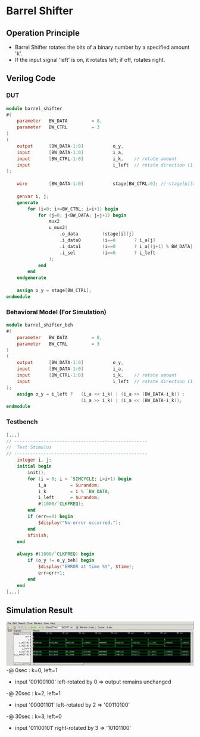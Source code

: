 # Barrel Shifter
## Operation Principle
- Barrel Shifter rotates the bits of a binary number by a specified amount 'k'.
- If the input signal 'left' is on, it rotates left; if off, rotates right.

## Verilog Code
### DUT
```Verilog
module barrel_shifter
#(
    parameter   BW_DATA         = 8,
    parameter   BW_CTRL         = 3
)
(   
    output      [BW_DATA-1:0]           o_y,
    input       [BW_DATA-1:0]           i_a,
    input       [BW_CTRL-1:0]           i_k,    // rotate amount
    input                               i_left  // rotate direction (1:left , 0:right)
);

    wire        [BW_DATA-1:0]           stage[BW_CTRL:0]; // stage[p][q] : q-th 'x' from left of p-th row
    
    genvar i, j;
    generate 
        for (i=0; i<=BW_CTRL; i=i+1) begin
            for (j=0; j<BW_DATA; j=j+1) begin
                mux2 
                u_mux2(
                    .o_data         (stage[i][j]                                                                    ),
                    .i_data0        (i==0       ? i_a[j]               : stage[i-1][j]                              ),
                    .i_data1        (i==0       ? i_a[(j+1) % BW_DATA] : stage[i-1][(j+2**(BW_CTRL-i)) % BW_DATA]   ),
                    .i_sel          (i==0       ? i_left               : i_left^i_k[BW_CTRL-i]                      )
                );
            end
        end
    endgenerate
    
    assign o_y = stage[BW_CTRL];
endmodule
```

### Behavioral Model (For Simulation)
```Verilog
module barrel_shifter_beh
#(  
    parameter   BW_DATA         = 8,
    parameter   BW_CTRL         = 3
)
(   
    output      [BW_DATA-1:0]           o_y,
    input       [BW_DATA-1:0]           i_a,
    input       [BW_CTRL-1:0]           i_k,    // rotate amount
    input                               i_left  // rotate direction (1:left , 0:right)
);
    assign o_y = i_left ?   (i_a << i_k) | (i_a >> (BW_DATA-i_k)) :
                            (i_a >> i_k) | (i_a << (BW_DATA-i_k));
endmodule
```

### Testbench
```Verilog
[...]
// --------------------------------------------------
//  Test Stimulus
// --------------------------------------------------
    integer i, j;
    initial begin
        init();
        for (i = 0; i < `SIMCYCLE; i=i+1) begin
            i_a         = $urandom;
            i_k         = i % `BW_DATA;
            i_left      = $urandom;
            #(1000/`CLKFREQ);
        end
        if (err==0) begin
            $display("No error occurred.");
        end
        $finish;
    end

    always #(1000/`CLKFREQ) begin
        if (o_y != o_y_beh) begin
            $display("ERROR at time %t", $time);
            err=err+1;
        end
    end
[...]
```

## Simulation Result
![waveform](./waveform/waveform0.png)
-@ 0sec : k=0, left=1
- input '00100100' left-rotated by 0 => output remains unchanged

-@ 20sec : k=2, left=1
- input '00001101' left-rotated by 2 => '00110100'

-@ 30sec : k=3, left=0
- input '01100101' right-rotated by 3 => '10101100'
